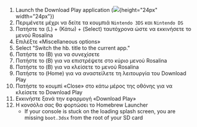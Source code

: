 1. Launch the Download Play application (![](/images/download-play-icon.png){height="24px" width="24px"})
2. Περιμένετε μέχρι να δείτε τα κουμπιά `Nintendo 3DS` και `Nintendo DS`
3. Πατήστε τα (L) + (Κάτω) + (Select) ταυτόχρονα ώστε να εκκινήσετε το μενού Rosalina
4. Επιλέξτε «Miscellaneous options»
5. Select "Switch the hb. title to the current app."
6. Πατήστε το (Β) για να συνεχίσετε
7. Πατήστε το (B) για να επιστρέψετε στο κύριο μενού Rosalina
8. Πατήστε το (B) για να κλείσετε το μενού Rosalina
9. Πατήστε το (Home) για να αναστείλετε τη λειτουργία του Download Play
10. Πατήστε το κουμπί «Close» στο κάτω μέρος της οθόνης για να κλείσετε το Download Play
11. Εκκινήστε ξανά την εφαρμογή «Download Play»
12. Η κονσόλα σας θα φορτώσει το Homebrew Launcher
    - If your console is stuck on the loading splash screen, you are missing `boot.3dsx` from the root of your SD card
